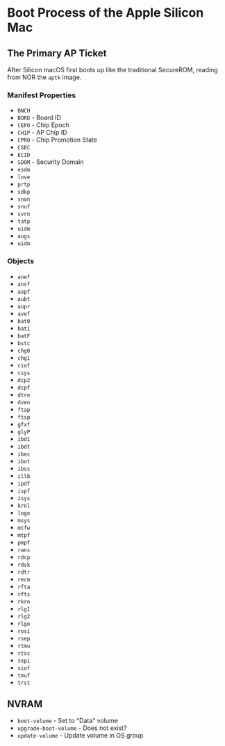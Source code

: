 # Boot Process of the Apple Silicon Mac

## The Primary AP Ticket

After Silicon macOS first boots up like the traditional SecureROM, reading from NOR the `aptk` image.

### Manifest Properties

* `BNCH`
* `BORD` - Board ID
* `CEPO` - Chip Epoch
* `CHIP` - AP Chip ID
* `CPRO` - Chip Promotion State
* `CSEC`
* `ECID`
* `SDOM` - Security Domain
* `esdm`
* `love`
* `prtp`
* `sdkp`
* `snon`
* `snuf`
* `svrn`
* `tatp`
* `uidm`
* `augs`
* `uidm`

### Objects

* `anef`
* `ansf`
* `aopf`
* `aubt`
* `aupr`
* `avef`
* `bat0`
* `bat1`
* `batF`
* `bstc`
* `chg0`
* `chg1`
* `ciof`
* `csys`
* `dcp2`
* `dcpf`
* `dtre`
* `dven`
* `ftap`
* `ftsp`
* `gfxf`
* `glyP`
* `ibd1`
* `ibdt`
* `ibec`
* `ibot`
* `ibss`
* `illb`
* `ipdf`
* `ispf`
* `isys`
* `krnl`
* `logo`
* `msys`
* `mtfw`
* `mtpf`
* `pmpf`
* `rans`
* `rdcp`
* `rdsk`
* `rdtr`
* `recm`
* `rfta`
* `rfts`
* `rkrn`
* `rlg1`
* `rlg2`
* `rlgo`
* `rosi`
* `rsep`
* `rtmu`
* `rtsc`
* `sepi`
* `siof`
* `tmuf`
* `trst`

## NVRAM

* `boot-volume` - Set to "Data" volume
* `upgrade-boot-volume` - Does not exist?
* `update-volume` - Update volume in OS group
